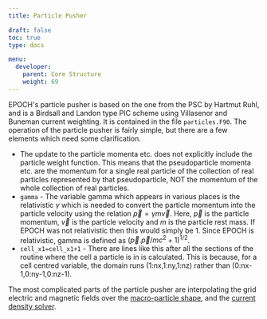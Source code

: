```yaml
---
title: Particle Pusher

draft: false
toc: true
type: docs

menu:
  developer:
    parent: Core Structure
    weight: 69
---
```


EPOCH's particle pusher is based on the one from the PSC by Hartmut Ruhl, and
is a Birdsall and Landon type PIC scheme using Villasenor and Buneman current
weighting. It is contained in the file `particles.F90`. The
operation of the particle pusher is fairly simple, but there are a few elements
which need some clarification.
 
-  The update to the particle momenta etc. does not explicitly include the
  particle weight function. This means that the pseudoparticle momenta etc. are
  the momentum for a single real particle of the collection of real particles
  represented by that pseudoparticle, NOT the momentum of the whole collection
  of real particles.
-  `gamma` - The variable gamma which appears in various places
  is the relativistic $\gamma$ which is needed to convert the particle momentum
  into the particle velocity using the relation $\vec{p} = \gamma m \vec{v}$.
  Here, $\vec{p}$ is the particle momentum, $\vec{v}$ is the particle
  velocity and $m$ is the particle rest mass.
  If EPOCH was not relativistic then this would simply be $1$. Since
  EPOCH is relativistic, gamma is defined as
  $\left(\vec{p}.\vec{p}/m c^2 + 1\right)^{1/2}$.
-  `cell_x1=cell_x1+1` - There are lines like this after all
  the sections of the routine where the cell a particle is in is
  calculated. This is because, for a cell centred variable, the domain runs
  (1:nx,1:ny,1:nz) rather than (0:nx-1,0:ny-1,0:nz-1).

The most complicated parts of the particle pusher are interpolating the grid 
electric and magnetic fields over the [macro-particle shape](/developer/core_structure/shape_functions.html), and the [current density solver](/developer/core_structure/current_solver.html).